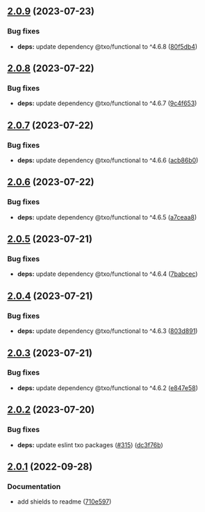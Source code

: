 ## [2.0.9](https://github.com/technology-studio/log/compare/v2.0.8...v2.0.9) (2023-07-23)


### Bug fixes

* **deps:** update dependency @txo/functional to ^4.6.8 ([80f5db4](https://github.com/technology-studio/log/commit/80f5db414809e012069088b74d3393c87a00ff90))

## [2.0.8](https://github.com/technology-studio/log/compare/v2.0.7...v2.0.8) (2023-07-22)


### Bug fixes

* **deps:** update dependency @txo/functional to ^4.6.7 ([9c4f653](https://github.com/technology-studio/log/commit/9c4f65318280781b402d57088f52e7736faf7663))

## [2.0.7](https://github.com/technology-studio/log/compare/v2.0.6...v2.0.7) (2023-07-22)


### Bug fixes

* **deps:** update dependency @txo/functional to ^4.6.6 ([acb86b0](https://github.com/technology-studio/log/commit/acb86b01a5fd69f4c51ef55d905fdeb5002c432e))

## [2.0.6](https://github.com/technology-studio/log/compare/v2.0.5...v2.0.6) (2023-07-22)


### Bug fixes

* **deps:** update dependency @txo/functional to ^4.6.5 ([a7ceaa8](https://github.com/technology-studio/log/commit/a7ceaa8d25d43d41735e69a4ec7329525ca6c3fc))

## [2.0.5](https://github.com/technology-studio/log/compare/v2.0.4...v2.0.5) (2023-07-21)


### Bug fixes

* **deps:** update dependency @txo/functional to ^4.6.4 ([7babcec](https://github.com/technology-studio/log/commit/7babcece7e057ef18e581d87e7687124fedb5b4e))

## [2.0.4](https://github.com/technology-studio/log/compare/v2.0.3...v2.0.4) (2023-07-21)


### Bug fixes

* **deps:** update dependency @txo/functional to ^4.6.3 ([803d891](https://github.com/technology-studio/log/commit/803d891ce327abea8d0eef1ea7ac895f7cdd1dc7))

## [2.0.3](https://github.com/technology-studio/log/compare/v2.0.2...v2.0.3) (2023-07-21)


### Bug fixes

* **deps:** update dependency @txo/functional to ^4.6.2 ([e847e58](https://github.com/technology-studio/log/commit/e847e583bc4e6821c7a129b8c5d8f8d328de5244))

## [2.0.2](https://github.com/technology-studio/log/compare/v2.0.1...v2.0.2) (2023-07-20)


### Bug fixes

* **deps:** update eslint txo packages ([#315](https://github.com/technology-studio/log/issues/315)) ([dc3f76b](https://github.com/technology-studio/log/commit/dc3f76bcc516d612b1d2aa63020b11d4b2088bf8))

## [2.0.1](https://github.com/technology-studio/log/compare/v2.0.0...v2.0.1) (2022-09-28)


### Documentation

* add shields to readme ([710e597](https://github.com/technology-studio/log/commit/710e59709ff0f80693c0e1e04eb6a8a2a238a27a))
